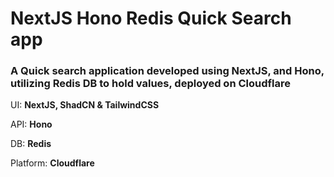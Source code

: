 # NextJS Hono Redis Quick Search app

### A Quick search application developed using NextJS, and Hono, utilizing Redis DB to hold values, deployed on Cloudflare

UI: **NextJS, ShadCN & TailwindCSS**

API: **Hono**

DB: **Redis**

Platform: **Cloudflare**


